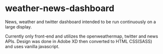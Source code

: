 # weather-news-dashboard
News, weather and twitter dashboard intended to be run continuously on a large display.

Currently only front-end and utilizes the openweathermap, twitter and news APIs.  Design
was done in Adobe XD then converted to HTML CSS(SASS) and uses vanilla javascript.


